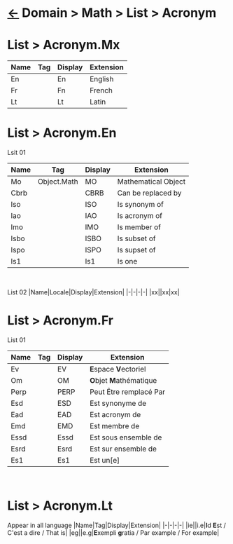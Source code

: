 # [&larr;][Back_Readme] Domain > Math > List > Acronym

# List > Acronym.Mx
|Name|Tag|Display|Extension|
|-|-|-|-|
|En||En|English|
|Fr||Fn|French|
|Lt||Lt|Latin|

# List > Acronym.En
Lsit 01

|Name|Tag|Display|Extension|
|-|-|-|-|
|Mo|Object.Math|MO|Mathematical Object|
|Cbrb||CBRB|Can be replaced by|
|Iso||ISO|Is synonym of|
|Iao||IAO|Is acronym of|
|Imo||IMO|Is member of|
|Isbo||ISBO|Is subset of|
|Ispo||ISPO|Is supset of|
|Is1||Is1|Is one|
<br>

List 02
|Name|Locale|Display|Extension|
|-|-|-|-|
|xx||xx|xx|
<br>


# List > Acronym.Fr
List 01

|Name|Tag|Display|Extension|
|-|-|-|-|
|Ev||EV|**E**space **V**ectoriel|
|Om||OM|**O**bjet **M**athématique|
|Perp||PERP|Peut Être remplacé Par|
|Esd||ESD|Est synonyme de|
|Ead||EAD|Est acronym de|
|Emd||EMD|Est membre de|
|Essd||Essd|Est sous ensemble de|
|Esrd||Esrd|Est sur ensemble de|
|Es1||Es1|Est un[e]|
<br>


# List > Acronym.Lt
Appear in all language
|Name|Tag|Display|Extension|
|-|-|-|-|
|ie||i.e|**I**d **E**st / C'est a dire / That is|
|eg||e.g|**E**xempli **g**ratia / Par example / For example|

[//]: #(Reference)
[Back_Readme]:           /../topic/list/readme.md         "Home"

[Synonym_list]:     /../topic/list/synonym_list.md (List > Acronym)
[Translate_list]:   /../topic/list/translate_list.md (List > Translation)
[Todo]:            Todo (Todo)
